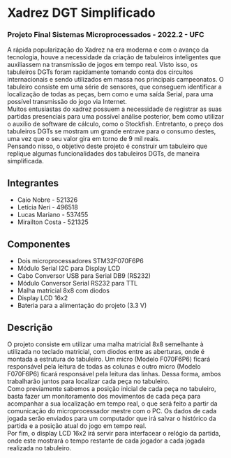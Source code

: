 # Xadrez DGT Simplificado
### Projeto Final Sistemas Microprocessados - 2022.2 - UFC

   A rápida popularização do Xadrez na era moderna e com o avanço da tecnologia, houve a necessidade da criação de tabuleiros inteligentes que auxiliassem na transmissão de jogos em tempo real. Visto isso, os tabuleiros DGTs foram rapidamente tomando conta dos circuitos internacionais e sendo utilizados em massa nos principais campeonatos. O tabuleiro consiste em uma série de sensores, que conseguem identificar a localização de todas as peças, bem como e uma saída Serial, para uma possível transmissão do jogo via Internet.  
Muitos entusiastas do xadrez possuem a necessidade de registrar as suas partidas presenciais para uma possível análise posterior, bem como utilizar o auxílio de software de cálculo, como o Stockfish. Entretanto, o preço dos tabuleiros DGTs se mostram um grande entrave para o consumo destes, uma vez que o seu valor gira em torno de 9 mil reais.  
Pensando nisso, o objetivo deste projeto é construir um tabuleiro que replique algumas funcionalidades dos tabuleiros DGTs, de maneira simplificada.

## Integrantes

* Caio Nobre - 521326
* Letícia Neri - 496518
* Lucas Mariano - 537455
* Mirailton Costa - 521325

## Componentes

*  Dois microprocessadores STM32F070F6P6
* Módulo Serial I2C para Display LCD
* Cabo Conversor USB para Serial DB9 (RS232)
* Módulo Conversor Serial RS232 para TTL
* Malha matricial 8x8 com diodos
* Display LCD 16x2
* Bateria para a alimentação do projeto (3.3 V)

## Descrição

O projeto consiste em utilizar uma malha matricial 8x8 semelhante à utilizada no teclado matricial, com diodos entre as aberturas, onde é montada a estrutura do tabuleiro. Um micro (Modelo F070F6P6) ficará responsável pela leitura de todas as colunas e outro micro (Modelo F070F6P6) ficará responsável pela leitura das linhas. Dessa forma, ambos trabalharão juntos para localizar cada peça no tabuleiro.  
Como previamente sabemos a posição inicial de cada peça no tabuleiro, basta fazer um monitoramento dos movimentos de cada peça para acompanhar a sua localização em tempo real, o que será feito a partir da comunicação do microprocessador mestre com o PC. Os dados de cada jogada serão enviados para um computador que irá salvar o histórico da partida e a posição atual do jogo em tempo real.  
Por fim, o display LCD 16x2 irá servir para interfacear o relógio da partida, onde este mostrará o tempo restante de cada jogador a cada jogada realizada no tabuleiro.  





